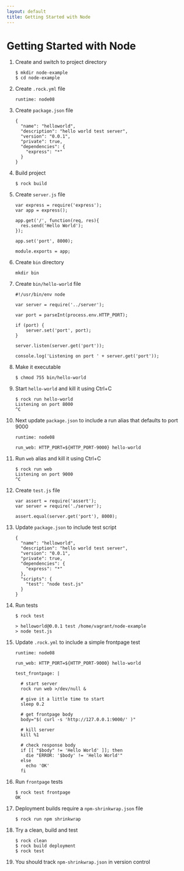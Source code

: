 ```yaml
---
layout: default
title: Getting Started with Node
---
```


# Getting Started with Node

 1. Create and switch to project directory

        $ mkdir node-example
        $ cd node-example

 1. Create `.rock.yml` file

        runtime: node08

 1. Create `package.json` file

        {
          "name": "helloworld",
          "description": "hello world test server",
          "version": "0.0.1",
          "private": true,
          "dependencies": {
            "express": "*"
          }
        }

 1. Build project

        $ rock build

 1. Create `server.js` file

        var express = require('express');
        var app = express();

        app.get('/', function(req, res){
          res.send('Hello World');
        });

        app.set('port', 8000);

        module.exports = app;

 1. Create `bin` directory

        mkdir bin

 1. Create `bin/hello-world` file

        #!/usr/bin/env node

        var server = require('../server');

        var port = parseInt(process.env.HTTP_PORT);

        if (port) {
            server.set('port', port);
        }

        server.listen(server.get('port'));

        console.log('Listening on port ' + server.get('port'));

 1. Make it executable

        $ chmod 755 bin/hello-world

 1. Start `hello-world` and kill it using Ctrl+C

        $ rock run hello-world
        Listening on port 8000
        ^C

 1. Next update `package.json` to include a run alias that defaults to port 9000

        runtime: node08

        run_web: HTTP_PORT=${HTTP_PORT-9000} hello-world

 1. Run `web` alias and kill it using Ctrl+C

        $ rock run web
        Listening on port 9000
        ^C

 1. Create `test.js` file

        var assert = require('assert');
        var server = require('./server');

        assert.equal(server.get('port'), 8000);

 1. Update `package.json` to include test script

        {
          "name": "helloworld",
          "description": "hello world test server",
          "version": "0.0.1",
          "private": true,
          "dependencies": {
            "express": "*"
          },
          "scripts": {
            "test": "node test.js"
          }
        }

 1. Run tests

        $ rock test

        > helloworld@0.0.1 test /home/vagrant/node-example
        > node test.js

 1. Update `.rock.yml` to include a simple frontpage test

        runtime: node08

        run_web: HTTP_PORT=${HTTP_PORT-9000} hello-world

        test_frontpage: |

          # start server
          rock run web >/dev/null &

          # give it a little time to start
          sleep 0.2

          # get frontpage body
          body="$( curl -s 'http://127.0.0.1:9000/' )"

          # kill server
          kill %1

          # check response body
          if [[ "$body" != 'Hello World' ]]; then
            die "ERROR: '$body' != 'Hello World'"
          else
            echo 'OK'
          fi

 1. Run `frontpage` tests

        $ rock test frontpage
        OK

 1. Deployment builds require a `npm-shrinkwrap.json` file

        $ rock run npm shrinkwrap

 1. Try a clean, build and test

        $ rock clean
        $ rock build deployment
        $ rock test

 1. You should track `npm-shrinkwrap.json` in version control
